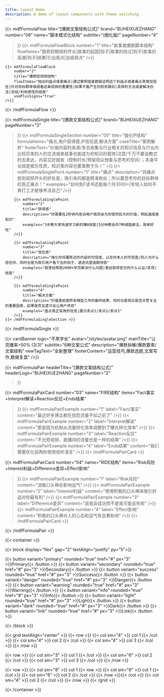 ```yaml
---
title: Layout Demo
description: A demo of layout components with theme switching
---
```


{{< mdfFormulaFlow
    title="[爆款文案结构公式]"
    brand="BUHEIXUEZHANG"
    number="06"
    name="脚本模式化结构"
    subtitle="(细化版)"
    pageNumber="4"
>}}
    {{< mdfFormulaFlowBlock
        number="1"
        title="故事类爆款脚本结构"
        flowItems="猎奇抓眼球的开头|故事的起因|钩子|故事的经过|钩子|故事的高潮|钩子|结果|引出观点|总结观点"
    />}}
    
    {{< mdfFormulaFlowBlock
        number="2"
        title="爆款短视频结构"
        flowItems="抛出利益点或者痛点|通过案例或者数据证明这个利益点或者痛点来增加信任|针对目标群体强调看这条视频的重要性|如果不看产生的损失跟后|具体的方法或者解决办法|总结/利他感性的结尾"
        usePlusSigns="true"
    />}}
{{< /mdfFormulaFlow >}}

{{< mdfFormulaSingle
    title="[爆款文案结构公式]"
    brand="BUHEIXUEZHANG"
    pageNumber="3"
>}}
    {{< mdfFormulaSingleSection
        number="05"
        title="强化IP结构"
        formulaItems="痛点,用户获得感,IP信任感,解决方案"
        caseTitle="案例解析"
        footerText="价值内容的来源/多去收集与行业相关的知识信息与行业内比较厉害的人的交流或者故事也能成为你知识的载体|注意/千万不要说教式的去表达，内容见好就收（控制时长/预留观众想象与思考的空间）；本身平台就是娱乐性质，知识类内容也要寓教于乐！"
    >}}
        {{< mdfFormulaSinglePoint
            number="1"
            title="痛点"
            description="将痛点放到视频开头的好处是，吸引来的都是精准粉丝；所以要思考你的目标群体的真正痛点！"
            examples="如何免F读书还能每个月3000+|年轻人如何不靠打工才能够养活自己"
        />}}
        
        {{< mdfFormulaSinglePoint
            number="2"
            title="获得感"
            description="你需要在2秒钟内告诉用户我将会为你提供巨大的价值，例如速成类知识"
            examples="3步教大家快速学习新的赚0技能|5分钟教会你7种减脂做法，简单好吃"
        />}}
        
        {{< mdfFormulaSinglePoint
            number="3"
            title="信任感"
            description="强化你将要陈述的内容的可信度，以及你本人的可信度/别人为什么信任你、同时也是为吸引用户看下去的钩子，递进式塑造期待感"
            examples="我曾经帮助2000+学员解决什么问题|曾经获得官方的什么认证/奖项/技能"
        />}}
        
        {{< mdfFormulaSinglePoint
            number="4"
            title="解决方案"
            description="价值是前面所有铺垫工作的最终结果，同时也是观众是否点赞关注的重要因素，如果故弄玄虚只会让用户厌烦"
            examples="盘点真正有用的信息|展示卖点1/卖点2/卖点3"
        />}}
    {{< /mdfFormulaSingleSection >}}
{{< /mdfFormulaSingle >}}

{{< cardBanner
    logo="不黑学长"
    avatar="/styles/avatar.png"
    mainTitle="让完播率>50% (3/3)"
    subtitle="6种文案公式"
    description="爆款拆解/爆款要素/文案结构"
    newTagText="全新整理"
    footerContent="运营技巧,爆款选题,文案写作,数据复盘"
/>}}

{{< mdfFormulaPair
headerTitle="[爆款文案结构公式]"
headerLogo="BUHEIXUEZHANG"
pageNumber="2"
>}}

{{< mdfFormulaPairCard
number="03"
name="FIRE结构"
items="Fact事实+Interpret解读+Reaction反应+Ends结果"
>}}
{{< mdfFormulaPairExample number="1" label="Fact/事实" content="最近好多博主都在抱怨流量不如之前了" />}}
{{< mdfFormulaPairExample number="2" label="Interpret解读" content="那是因为机制从流量转化效率调整到了曝光转化效率" />}}
{{< mdfFormulaPairExample number="3" label="Reaction反应" content="不光短视频，直播间的流量也是一样的结果" />}}
{{< mdfFormulaPairExample number="4" label="Ends结果" content="我们需要优化前两秒使用视听语言" />}}
{{< /mdfFormulaPairCard >}}

{{< mdfFormulaPairCard
number="04"
name="RIDE结构"
items="Risk风险+Interest利益+Difference差异+Effect影响"
>}}
{{< mdfFormulaPairExample number="1" label="Risk风险" content="消极口头禅会影响运气" />}}
{{< mdfFormulaPairExample number="2" label="Interest利益" content="使用积极的口头禅来吸引好运对你最有利" />}}
{{< mdfFormulaPairExample number="3" label="Difference差异" content="说我会成功而不是我可能会失败" />}}
{{< mdfFormulaPairExample number="4" label="Effect影响" content="积极的口头禅对人的心态和运气有显著影响" />}}
{{< /mdfFormulaPairCard >}}

{{< /mdfFormulaPair >}}


{{< container >}}

{{< block display="flex" gap="2" textAlign="justify" py="5">}}

{{< button variant="primary" rounded="true" href="#" px="3" >}}Primary{{< /button >}} 
{{< button variant="secondary" rounded="true" href="#" px="3" >}}Secondary{{< /button >}} 
{{< button variant="success" rounded="true" href="#" px="3" >}}Success{{< /button >}} 
{{< button variant="danger" rounded="true" href="#" px="3" >}}Danger{{< /button >}}
{{< button variant="warning" rounded="true" href="#" px="3" >}}Warning{{< /button >}}
{{< button variant="info" rounded="true" href="#" px="3" >}}Info{{< /button >}}
{{< button variant="light" rounded="true" href="#" px="3" >}}Light{{< /button >}}
{{< button variant="dark" rounded="true" href="#" px="3" >}}Dark{{< /button >}}
{{< button variant="link" rounded="true" href="#" px="3" >}}Link{{< /button >}}

{{< /block >}}

{{< grid textAlign="center" >}}
{{< row >}}
{{< col sm="4" >}} col 1 {{< /col >}}
{{< col sm="4" >}} col 2 {{< /col >}}
{{< col sm="4" >}} col 3 {{< /col >}}
{{< /row >}}

{{< row >}}
{{< col sm="3" >}} col 1 {{< /col >}}
{{< col sm="6" >}} col 2 {{< /col >}}
{{< col sm="3" >}} col 3 {{< /col >}}
{{< /row >}}

{{< row >}}
{{< col sm="8" >}}
col 1
{{< row >}}
{{< col sm="6" >}} col 1 {{< /col >}}
{{< col sm="6" >}} col 2 {{< /col >}}
{{< /row >}}{{< /col >}}
{{< col sm="4" >}} col 2 {{< /col >}}
{{< /row >}}
{{< /grid >}}


{{< /container >}}